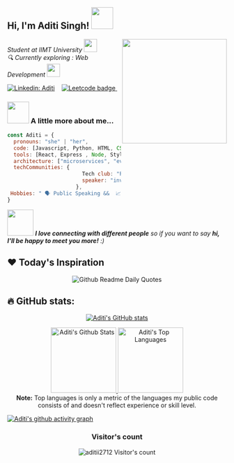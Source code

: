 <h2> Hi, I'm Aditi Singh!  <img src="https://media.giphy.com/media/WUm2STzv0N5fl3ezyr/giphy.gif" width="50"></h2>
<img align='right' src="output-onlinegiftools.gif" width="240">
<p><em> Student at IIMT University </a><img src="https://media.giphy.com/media/fYSnHlufseco8Fh93Z/giphy.gif" width="30"></br> 🔍 Currently exploring : Web Development <img src="https://media.giphy.com/media/WUlplcMpOCEmTGBtBW/giphy.gif" width="30"> 
</em></p>

[![Linkedin: Aditi](https://img.shields.io/badge/-AditiS.-blue?style=flat-square&logo=Linkedin&logoColor=white&link=https://www.linkedin.com/in/thaianebraga/)](https://www.linkedin.com/in/aditi-singh2712) &nbsp;&nbsp;
<a href="https://leetcode.com/Akhilesh-max/">
    <img src="https://img.shields.io/badge/-LeetCode-black?style=social&logo=Leetcode" alt="Leetcode badge">
</a> &nbsp;&nbsp;

### <img src="https://media.giphy.com/media/VgCDAzcKvsR6OM0uWg/giphy.gif" width="50"> A little more about me...  

```javascript
const Aditi = {
  pronouns: "she" | "her",
  code: [Javascript, Python, HTML, CSS, Python, Java, C ],
  tools: [React, Express , Node, Styled-Components, Docker],
  architecture: ["microservices", "event-driven", "design system pattern"],
  techCommunities: {
                        Tech club: "FunctionUp",
                        speaker: "inventix",
                      },
 Hobbies: " 🗣️ Public Speaking &&  📈 Algorithmic Trading "
}
```

<img src="https://media.giphy.com/media/LnQjpWaON8nhr21vNW/giphy.gif" width="60"> <em><b>I love connecting with different people</b> so if you want to say <b>hi, I'll be happy to meet you more!</b> :)</em>

## ❤️ Today's Inspiration
<p align="center">
  <img src="https://readme-daily-quotes.vercel.app/api?font=merienda" alt="Github Readme Daily Quotes">
</p>


##                        🔥 GitHub stats:

<p align="center">
  <a href="https://github.com/aditii2712">
    <img src="https://github-readme-stats.vercel.app/api?username=aditii2712&show_icons=true&theme=react" alt="Aditi's GitHub stats" />
  </a>
</p>

<p align="center">
  <a href="https://github.com/aditii2712">
    <img alt="Aditi's Github Stats" src="https://github-readme-stats.vercel.app/api?username=aditii2712&show_icons=true&include_all_commits=true&count_private=true&theme=react&hide_border=true&bg_color=1F222E&title_color=F85D7F&rank_icon=github&icon_color=F8D866" height="150px"/>
  </a>
  <a href="https://github.com/aditii2712">
    <img alt="Aditi's Top Languages" src="https://github-readme-stats.vercel.app/api/top-langs/?username=aditii2712&layout=compact&theme=react&hide_border=true&bg_color=1F222E&title_color=F85D7F&icon_color=F8D866&hide=HTML,Jupyter%20Notebook" height="150px"/>
  </a>
  <br/>
  <b>Note:</b> Top languages is only a metric of the languages my public code consists of and doesn't reflect experience or skill level.
</p>



[![Aditi's github activity graph](https://github-readme-activity-graph.vercel.app/graph?username=aditii2712&bg_color=1F222E&color=F8D866&line=F85D7F&point=FFFFFF&area=true&hide_border=true)](https://github.com/aditii2712/github-readme-activity-graph)
<h3 align="center">Visitor's count</h3>
<p align="center"><img src="https://profile-counter.glitch.me/{aditii2712}/count.svg/" alt="aditii2712 Visitor's count" /></p>

